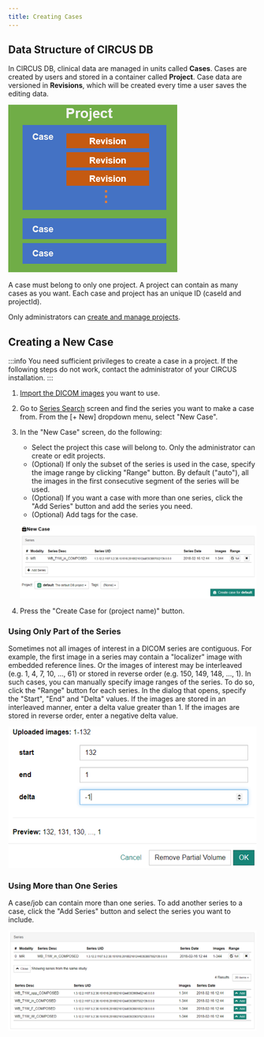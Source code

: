 ```yaml
---
title: Creating Cases
---
```


## Data Structure of CIRCUS DB

In CIRCUS DB, clinical data are managed in units called **Cases**. Cases are created by users and stored in a container called **Project**. Case data are versioned in **Revisions**, which will be created every time a user saves the editing data.

![Projects, Cases and Revisions](./db-data-structure.png)

A case must belong to only one project. A project can contain as many cases as you want. Each case and project has an unique ID (caseId and projectId).

Only administrators can [create and manage projects](../admin/project-settings).

## Creating a New Case

:::info
You need sufficient privileges to create a case in a project. If the following steps do not work, contact the administrator of your CIRCUS installation.
:::

1. [Import the DICOM images](./series-import) you want to use.

1. Go to [Series Search](./series-serch) screen and find the series you want to make a case from. From the [+ New] dropdown menu, select "New Case".

1. In the "New Case" screen, do the following:

   - Select the project this case will belong to. Only the administrator can create or edit projects.
   - (Optional) If only the subset of the series is used in the case, specify the image range by clicking "Range" button. By default ("auto"), all the images in the first consecutive segment of the series will be used.
   - (Optional) If you want a case with more than one series, click the "Add Series" button and add the series you need.
   - (Optional) Add tags for the case.

   ![New Case](new-case.png)

1. Press the "Create Case for (project name)" button.

### Using Only Part of the Series

Sometimes not all images of interest in a DICOM series are contiguous. For example, the first image in a series may contain a "localizer" image with embedded reference lines. Or the images of interest may be interleaved (e.g. 1, 4, 7, 10, ..., 61) or stored in reverse order (e.g. 150, 149, 148, ..., 1). In such cases, you can manually specify image ranges of the series. To do so, click the "Range" button for each series. In the dialog that opens, specify the "Start", "End" and "Delta" values. If the images are stored in an interleaved manner, enter a delta value greater than 1. If the images are stored in reverse order, enter a negative delta value.

![Partial volume setting](partial-volume-dialog.png)

### Using More than One Series

A case/job can contain more than one series. To add another series to a case, click the "Add Series" button and select the series you want to include.

![Add DICOM series](add-dicom-series.png)
